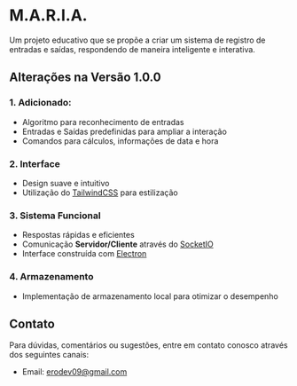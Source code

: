 # M.A.R.I.A.
Um projeto educativo que se propõe a criar um sistema de registro de entradas e saídas, respondendo de maneira inteligente e interativa.

## Alterações na Versão 1.0.0
### 1. Adicionado:
 - Algoritmo para reconhecimento de entradas
 - Entradas e Saídas predefinidas para ampliar a interação
 - Comandos para cálculos, informações de data e hora
### 2. Interface
 - Design suave e intuitivo
 - Utilização do [TailwindCSS](https://tailwindcss.com/) para estilização
### 3. Sistema Funcional
 - Respostas rápidas e eficientes
 - Comunicação **Servidor/Cliente** através do [SocketIO](https://socket.io/)
 - Interface construída com [Electron](https://www.electronjs.org)
### 4. Armazenamento
 - Implementação de armazenamento local para otimizar o desempenho
## Contato
Para dúvidas, comentários ou sugestões, entre em contato conosco através dos seguintes canais:
- Email: erodev09@gmail.com
